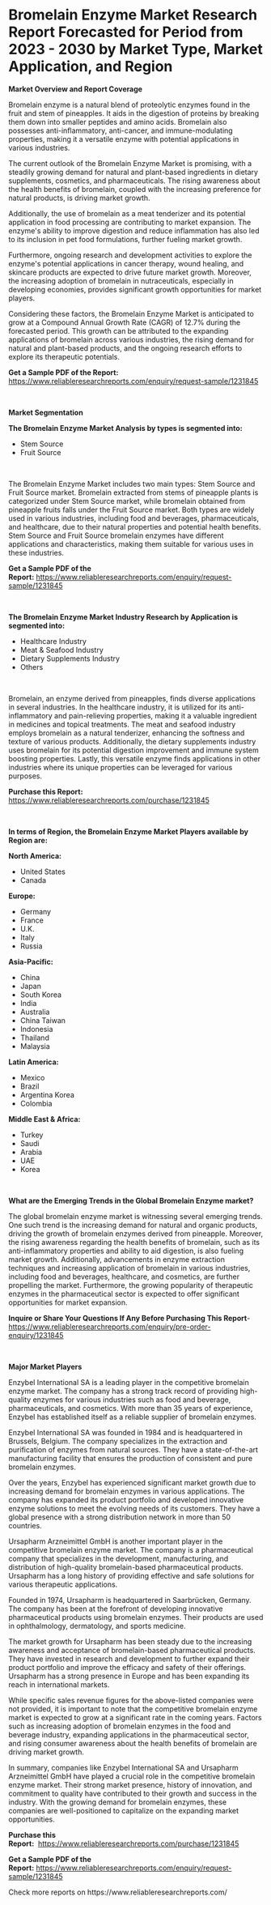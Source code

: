 <p><h1>Bromelain Enzyme Market Research Report Forecasted for Period from 2023 -  2030 by Market Type, Market Application, and Region</h1></p><p><strong>Market Overview and Report Coverage</strong></p>
<p><p>Bromelain enzyme is a natural blend of proteolytic enzymes found in the fruit and stem of pineapples. It aids in the digestion of proteins by breaking them down into smaller peptides and amino acids. Bromelain also possesses anti-inflammatory, anti-cancer, and immune-modulating properties, making it a versatile enzyme with potential applications in various industries.</p><p>The current outlook of the Bromelain Enzyme Market is promising, with a steadily growing demand for natural and plant-based ingredients in dietary supplements, cosmetics, and pharmaceuticals. The rising awareness about the health benefits of bromelain, coupled with the increasing preference for natural products, is driving market growth.</p><p>Additionally, the use of bromelain as a meat tenderizer and its potential application in food processing are contributing to market expansion. The enzyme's ability to improve digestion and reduce inflammation has also led to its inclusion in pet food formulations, further fueling market growth.</p><p>Furthermore, ongoing research and development activities to explore the enzyme's potential applications in cancer therapy, wound healing, and skincare products are expected to drive future market growth. Moreover, the increasing adoption of bromelain in nutraceuticals, especially in developing economies, provides significant growth opportunities for market players.</p><p>Considering these factors, the Bromelain Enzyme Market is anticipated to grow at a Compound Annual Growth Rate (CAGR) of 12.7% during the forecasted period. This growth can be attributed to the expanding applications of bromelain across various industries, the rising demand for natural and plant-based products, and the ongoing research efforts to explore its therapeutic potentials.</p></p>
<p><strong>Get a Sample PDF of the Report:</strong> <a href="https://www.reliableresearchreports.com/enquiry/request-sample/1231845">https://www.reliableresearchreports.com/enquiry/request-sample/1231845</a></p>
<p>&nbsp;</p>
<p><strong>Market Segmentation</strong></p>
<p><strong>The Bromelain Enzyme Market Analysis by types is segmented into:</strong></p>
<p><ul><li>Stem Source</li><li>Fruit Source</li></ul></p>
<p>&nbsp;</p>
<p><p>The Bromelain Enzyme Market includes two main types: Stem Source and Fruit Source market. Bromelain extracted from stems of pineapple plants is categorized under Stem Source market, while bromelain obtained from pineapple fruits falls under the Fruit Source market. Both types are widely used in various industries, including food and beverages, pharmaceuticals, and healthcare, due to their natural properties and potential health benefits. Stem Source and Fruit Source bromelain enzymes have different applications and characteristics, making them suitable for various uses in these industries.</p></p>
<p><strong>Get a Sample PDF of the Report:</strong>&nbsp;<a href="https://www.reliableresearchreports.com/enquiry/request-sample/1231845">https://www.reliableresearchreports.com/enquiry/request-sample/1231845</a></p>
<p>&nbsp;</p>
<p><strong>The Bromelain Enzyme Market Industry Research by Application is segmented into:</strong></p>
<p><ul><li>Healthcare Industry</li><li>Meat & Seafood Industry</li><li>Dietary Supplements Industry</li><li>Others</li></ul></p>
<p>&nbsp;</p>
<p><p>Bromelain, an enzyme derived from pineapples, finds diverse applications in several industries. In the healthcare industry, it is utilized for its anti-inflammatory and pain-relieving properties, making it a valuable ingredient in medicines and topical treatments. The meat and seafood industry employs bromelain as a natural tenderizer, enhancing the softness and texture of various products. Additionally, the dietary supplements industry uses bromelain for its potential digestion improvement and immune system boosting properties. Lastly, this versatile enzyme finds applications in other industries where its unique properties can be leveraged for various purposes.</p></p>
<p><strong>Purchase this Report:</strong>&nbsp; <a href="https://www.reliableresearchreports.com/purchase/1231845">https://www.reliableresearchreports.com/purchase/1231845</a></p>
<p>&nbsp;</p>
<p><strong>In terms of Region, the Bromelain Enzyme Market Players available by Region are:</strong></p>
<p>
    <p> <strong> North America: </strong>
        <ul>
            <li>United States</li>
            <li>Canada</li>
        </ul>
        </p> 
    <p> <strong> Europe: </strong>
        <ul>
            <li>Germany</li>
            <li>France</li>
            <li>U.K.</li>
            <li>Italy</li>
            <li>Russia</li>
        </ul>
        </p> 
    <p> <strong> Asia-Pacific: </strong>
        <ul>
            <li>China</li>
            <li>Japan</li>
            <li>South Korea</li>
            <li>India</li>
            <li>Australia</li>
            <li>China Taiwan</li>
            <li>Indonesia</li>
            <li>Thailand</li>
            <li>Malaysia</li>
        </ul>
        </p> 
    <p> <strong> Latin America: </strong>
        <ul>
            <li>Mexico</li>
            <li>Brazil</li>
            <li>Argentina Korea</li>
            <li>Colombia</li>
        </ul>
        </p> 
    <p> <strong> Middle East & Africa: </strong>
        <ul>
            <li>Turkey</li>
            <li>Saudi</li>
            <li>Arabia</li>
            <li>UAE</li>
            <li>Korea</li>
        </ul>
    </p>
    </p>
<p>&nbsp;</p>
<p><strong>What are the Emerging Trends in the Global Bromelain Enzyme market?</strong></p>
<p><p>The global bromelain enzyme market is witnessing several emerging trends. One such trend is the increasing demand for natural and organic products, driving the growth of bromelain enzymes derived from pineapple. Moreover, the rising awareness regarding the health benefits of bromelain, such as its anti-inflammatory properties and ability to aid digestion, is also fueling market growth. Additionally, advancements in enzyme extraction techniques and increasing application of bromelain in various industries, including food and beverages, healthcare, and cosmetics, are further propelling the market. Furthermore, the growing popularity of therapeutic enzymes in the pharmaceutical sector is expected to offer significant opportunities for market expansion.</p></p>
<p><strong>Inquire or Share Your Questions If Any Before Purchasing This Report</strong>- <a href="https://www.reliableresearchreports.com/enquiry/pre-order-enquiry/1231845">https://www.reliableresearchreports.com/enquiry/pre-order-enquiry/1231845</a></p>
<p>&nbsp;</p>
<p><strong>Major Market Players</strong></p>
<p><p>Enzybel International SA is a leading player in the competitive bromelain enzyme market. The company has a strong track record of providing high-quality enzymes for various industries such as food and beverage, pharmaceuticals, and cosmetics. With more than 35 years of experience, Enzybel has established itself as a reliable supplier of bromelain enzymes.</p><p>Enzybel International SA was founded in 1984 and is headquartered in Brussels, Belgium. The company specializes in the extraction and purification of enzymes from natural sources. They have a state-of-the-art manufacturing facility that ensures the production of consistent and pure bromelain enzymes.</p><p>Over the years, Enzybel has experienced significant market growth due to increasing demand for bromelain enzymes in various applications. The company has expanded its product portfolio and developed innovative enzyme solutions to meet the evolving needs of its customers. They have a global presence with a strong distribution network in more than 50 countries.</p><p>Ursapharm Arzneimittel GmbH is another important player in the competitive bromelain enzyme market. The company is a pharmaceutical company that specializes in the development, manufacturing, and distribution of high-quality bromelain-based pharmaceutical products. Ursapharm has a long history of providing effective and safe solutions for various therapeutic applications.</p><p>Founded in 1974, Ursapharm is headquartered in Saarbrücken, Germany. The company has been at the forefront of developing innovative pharmaceutical products using bromelain enzymes. Their products are used in ophthalmology, dermatology, and sports medicine.</p><p>The market growth for Ursapharm has been steady due to the increasing awareness and acceptance of bromelain-based pharmaceutical products. They have invested in research and development to further expand their product portfolio and improve the efficacy and safety of their offerings. Ursapharm has a strong presence in Europe and has been expanding its reach in international markets.</p><p>While specific sales revenue figures for the above-listed companies were not provided, it is important to note that the competitive bromelain enzyme market is expected to grow at a significant rate in the coming years. Factors such as increasing adoption of bromelain enzymes in the food and beverage industry, expanding applications in the pharmaceutical sector, and rising consumer awareness about the health benefits of bromelain are driving market growth.</p><p>In summary, companies like Enzybel International SA and Ursapharm Arzneimittel GmbH have played a crucial role in the competitive bromelain enzyme market. Their strong market presence, history of innovation, and commitment to quality have contributed to their growth and success in the industry. With the growing demand for bromelain enzymes, these companies are well-positioned to capitalize on the expanding market opportunities.</p></p>
<p><strong>Purchase this Report:</strong>&nbsp;&nbsp;<a href="https://www.reliableresearchreports.com/purchase/1231845">https://www.reliableresearchreports.com/purchase/1231845</a></p>
<p></p>
<p><strong>Get a Sample PDF of the Report:</strong>&nbsp;<a href="https://www.reliableresearchreports.com/enquiry/request-sample/1231845">https://www.reliableresearchreports.com/enquiry/request-sample/1231845</a></p>
<p>Check more reports on https://www.reliableresearchreports.com/</p>